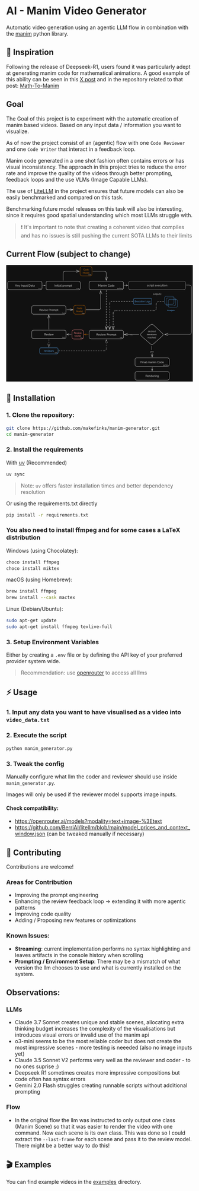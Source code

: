 # AI - Manim Video Generator
Automatic video generation using an agentic LLM flow in combination with the [manim](https://www.manim.community/) python library.

## 🌟 Inspiration
Following the release of Deepseek-R1, users found it was particularly adept at generating manim code for mathematical animations.
A good example of this ability can be seen in this [X post](https://x.com/christiancooper/status/1881366695178367069) and in the repository related to that post: [
Math-To-Manim](https://github.com/HarleyCoops/Math-To-Manim)

## Goal
The Goal of this project is to experiment with the automatic creation of manim based videos. Based on any input data / information you want to visualize.

As of now the project consist of an (agentic) flow with one `Code Reviewer` and one `Code Writer` that interact in a feedback loop. 

Manim code generated in a one shot fashion often contains errors or has visual inconsistency. The approach in this project tries to reduce the error rate and improve the quality of the videos through better prompting, feedback loops and the use VLMs (Image Capable LLMs).

The use of [LiteLLM](https://github.com/BerriAI/litellm) in the project ensures that future models can also be easily benchmarked and compared on this task.

Benchmarking future model releases on this task will also be interesting, since it requires good spatial understanding which most LLMs struggle with.

> ❗ It's important to note that creating a coherent video that compiles and has no issues is still pushing the current SOTA LLMs to their limits

## Current Flow (subject to change)
![Creation flow](images/flow.png)

## 🚀 Installation

### 1. Clone the repository:
```bash
git clone https://github.com/makefinks/manim-generator.git
cd manim-generator
```
### 2. Install the requirements
With [uv](https://github.com/astral-sh/uv) (Recommended)
```bash
uv sync
```
> Note: `uv` offers faster installation times and better dependency resolution

Or using the requirements.txt directly
```bash
pip install -r requirements.txt
```

### You also need to install ffmpeg and for some cases a LaTeX distribution

Windows (using Chocolatey):
```bash
choco install ffmpeg
choco install miktex
```

macOS (using Homebrew):
```bash
brew install ffmpeg
brew install --cask mactex
```

Linux (Debian/Ubuntu):
```bash
sudo apt-get update
sudo apt-get install ffmpeg texlive-full
```

### 3. Setup Environment Variables
Either by creating a `.env` file or by defining the API key of your preferred provider system wide.
> Recommendation: use [openrouter](https://openrouter.ai/) to access all llms 

## ⚡ Usage
### 1. Input any data you want to have visualised as a video into `video_data.txt`
### 2. Execute the script
```bash
python manim_generator.py
```
### 3. Tweak the config
Manually configure what llm the coder and reviewer should use inside `manim_generator.py`.

Images will only be used if the reviewer model supports image inputs. 
####  Check compatibility:
- https://openrouter.ai/models?modality=text+image-%3Etext
- https://github.com/BerriAI/litellm/blob/main/model_prices_and_context_window.json (can be tweaked manually if necessary)



## 🤝 Contributing
Contributions are welcome! 
### Areas for Contribution
- Improving the prompt engineering
- Enhancing the review feedback loop -> extending it with more agentic patterns
- Improving code quality  
- Adding / Proposing new features or optimizations

### Known Issues:
- **Streaming**: current implementation performs no syntax highlighting and leaves artifacts in the console history when scrolling
- **Prompting / Environment Setup**: There may be a mismatch of what version the llm chooses to use and what is currently installed on the system. 

## Observations:

### LLMs
- Claude 3.7 Sonnet creates unique and stable scenes, allocating extra thinking budget increases the complexity of the visualisations but introduces visual errors or invalid use of the manim api
- o3-mini seems to be the most reliable coder but does not create the most impressive scenes - more testing is neeeded (also no image inputs yet)
- Claude 3.5 Sonnet V2 performs very well as the reviewer and coder - to no ones suprise ;)
- Deepseek R1 sometimes creates more impressive compositions but code often has syntax errors
- Gemini 2.0 Flash struggles creating runnable scripts without additional prompting

### Flow
- In the original flow the llm was instructed to only output one class (Manim Scene) so that it was easier to render the video with one command. Now each scene is its own class. This was done so I could extract the `--last-frame` for each scene and pass it to the review model. There might be a better way to do this!

## 🎬 Examples
You can find example videos in the [examples](examples/) directory.
